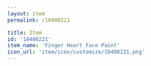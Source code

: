 ```yaml
---
layout: item
permalink: /10400221

title: Item
id: '10400221'
item_name: 'Finger Heart Face Paint'
icon_url: 'item/icon/customize/10400221.png'
---
```

